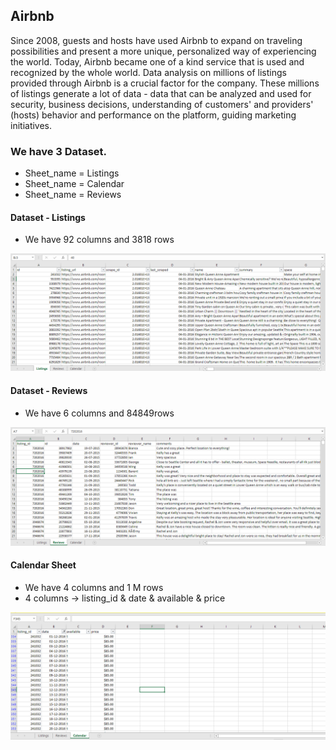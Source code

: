 ## Airbnb
Since 2008, guests and hosts have used Airbnb to expand on traveling possibilities and present a more unique, personalized way of experiencing the world. Today, Airbnb became one of a kind service that is used and recognized by the whole world. Data analysis on millions of listings provided through Airbnb is a crucial factor for the company. These millions of listings generate a lot of data - data that can be analyzed and used for security, business decisions, understanding of customers' and providers' (hosts) behavior and performance on the platform, guiding marketing initiatives.

### We have 3 Dataset.
- Sheet_name = Listings
- Sheet_name = Calendar
- Sheet_name = Reviews

#### Dataset - Listings
- We have 92 columns and 3818 rows
  
![Listings](Images/Listing.png)

#### Dataset - Reviews
- We have 6 columns and 84849rows
  
![Reviews](Images/Reviews.png)

#### Calendar Sheet
- We have 4 columns and 1 M rows
- 4 columns -> listing_id & date & available & price
  
![calendar](Images/Calendar.png)
